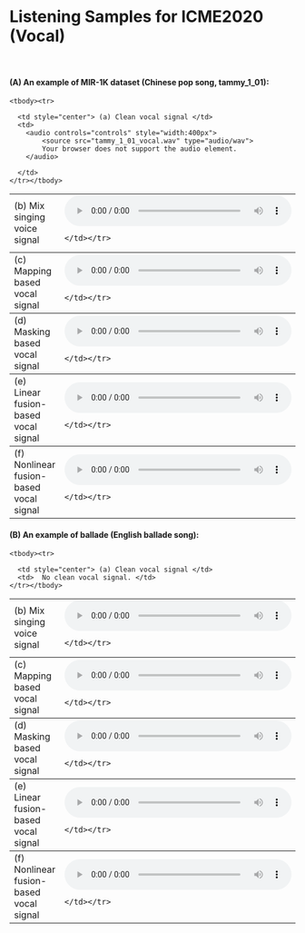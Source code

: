 <body>

<h1>Listening Samples for ICME2020 (Vocal)</h1>

<br>

<h4>(A) An example of MIR-1K dataset (Chinese pop song, tammy_1_01): </h4>


  <table style="width:100%">
	
    <tbody><tr>
   
      <td style="center"> (a) Clean vocal signal </td>
      <td>
        <audio controls="controls" style="width:400px">
			<source src="tammy_1_01_vocal.wav" type="audio/wav">
			Your browser does not support the audio element.
        </audio>

      </td>
    </tr></tbody>
    
   
  <tbody><tr>
      <td style="center"> (b) Mix singing voice signal </td>
    <td>
    	<audio controls="controls" style="width:400px">
			<source src="tammy_1_01_mix.wav" type="audio/wav">
			Your browser does not support the audio element.
	</audio>

    </td></tr>
</tbody>    
 
 
   <tbody><tr>
      <td style="center"> (c) Mapping based vocal signal </td>
    <td>
    	<audio controls="controls" style="width:400px">
			<source src="tammy_1_01_mapping.wav" type="audio/wav">
			Your browser does not support the audio element.
	</audio>

    </td></tr>
</tbody>

 
   <tbody><tr>
      <td style="center"> (d) Masking based vocal signal </td>
    <td>
    	<audio controls="controls" style="width:400px">
			<source src="tammy_1_01_masking.wav" type="audio/wav">
			Your browser does not support the audio element.
	</audio>

    </td></tr>
</tbody>
 
 
  <tbody><tr>
      <td style="center"> (e) Linear fusion-based vocal signal </td>
    <td>
    	<audio controls="controls" style="width:400px">
			<source src="tammy_1_01_average.wav" type="audio/wav">
			Your browser does not support the audio element.
	</audio>

    </td></tr>
</tbody> 
 
 
  <tbody><tr>
      <td style="center"> (f) Nonlinear fusion-based vocal signal </td>
    <td>
    	<audio controls="controls" style="width:400px">
			<source src="tammy_1_01_nonlinear.wav" type="audio/wav">
			Your browser does not support the audio element.
	</audio>

    </td></tr>
</tbody> 
    
    
  </table>







<h4>(B) An example of ballade (English ballade song): </h4>


  <table style="width:100%">
	
    <tbody><tr>
   
      <td style="center"> (a) Clean vocal signal </td>
      <td>  No clean vocal signal. </td>
    </tr></tbody>
    
   
  <tbody><tr>
      <td style="center"> (b) Mix singing voice signal </td>
    <td>
    	<audio controls="controls" style="width:400px">
			<source src="ballade-4s-tr06.wav" type="audio/wav">
			Your browser does not support the audio element.
	</audio>

    </td></tr>
</tbody>    
 
 
   <tbody><tr>
      <td style="center"> (c) Mapping based vocal signal </td>
    <td>
    	<audio controls="controls" style="width:400px">
			<source src="ballade-4s-tr06_two_vocal_MTL_mapping.wav" type="audio/wav">
			Your browser does not support the audio element.
	</audio>

    </td></tr>
</tbody>

 
   <tbody><tr>
      <td style="center"> (d) Masking based vocal signal </td>
    <td>
    	<audio controls="controls" style="width:400px">
			<source src="ballade-4s-tr06_two_vocal_MTL_masking.wav" type="audio/wav">
			Your browser does not support the audio element.
	</audio>

    </td></tr>
</tbody>
 
 
  <tbody><tr>
      <td style="center"> (e) Linear fusion-based vocal signal </td>
    <td>
    	<audio controls="controls" style="width:400px">
			<source src="ballade-4s-tr06_Linearfusion.wav" type="audio/wav">
			Your browser does not support the audio element.
	</audio>

    </td></tr>
</tbody> 
 
 
  <tbody><tr>
      <td style="center"> (f) Nonlinear fusion-based vocal signal </td>
    <td>
    	<audio controls="controls" style="width:400px">
			<source src="ballade-4s-tr06_Nonlinear.wav" type="audio/wav">
			Your browser does not support the audio element.
	</audio>

    </td></tr>
</tbody> 
    
    
  </table>
















</body>
